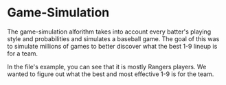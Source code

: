 # Game-Simulation
The game-simulation alforithm takes into account every batter's playing style and probabilities and simulates a baseball game.
The goal of this was to simulate millions of games to better discover what the best 1-9 lineup is for a team.

In the file's example, you can see that it is mostly Rangers players. We wanted to figure out what the best and most effective 1-9 is for the team.
